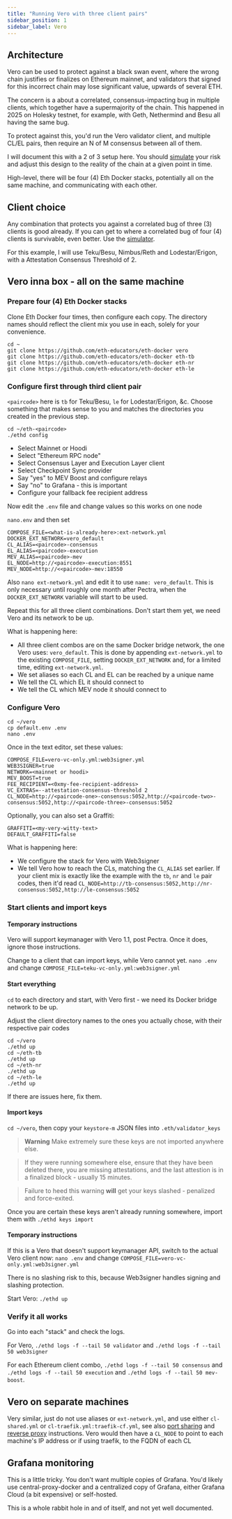 ```yaml
---
title: "Running Vero with three client pairs"
sidebar_position: 1
sidebar_label: Vero
---
```


## Architecture

Vero can be used to protect against a black swan event, where the wrong chain justifies or finalizes on Ethereum mainnet,
and validators that signed for this incorrect chain may lose significant value, upwards of several ETH.

The concern is a about a correlated, consensus-impacting bug in multiple clients, which together have a supermajority of
the chain. This happened in 2025 on Holesky testnet, for example, with Geth, Nethermind and Besu all having the same bug.

To protect against this, you'd run the Vero validator client, and multiple CL/EL pairs, then require an N of M consensus
between all of them.

I will document this with a 2 of 3 setup here. You should [simulate](https://supermajority.info/simulator) your risk
and adjust this design to the reality of the chain at a given point in time.

High-level, there will be four (4) Eth Docker stacks, potentially all on the same machine, and communicating with each other.

## Client choice

Any combination that protects you against a correlated bug of three (3) clients is good already. If you can get to where
a correlated bug of four (4) clients is survivable, even better. Use the [simulator](https://supermajority.info/simulator).

For this example, I will use Teku/Besu, Nimbus/Reth and Lodestar/Erigon, with a Attestation Consensus Threshold of 2. 

## Vero inna box - all on the same machine

### Prepare four (4) Eth Docker stacks

Clone Eth Docker four times, then configure each copy. The directory names should reflect the client mix you use in each,
solely for your convenience.

```
cd ~
git clone https://github.com/eth-educators/eth-docker vero
git clone https://github.com/eth-educators/eth-docker eth-tb
git clone https://github.com/eth-educators/eth-docker eth-nr
git clone https://github.com/eth-educators/eth-docker eth-le
```

### Configure first through third client pair

`<paircode>` here is `tb` for Teku/Besu, `le` for Lodestar/Erigon, &c. Choose something that makes sense to
you and matches the directories you created in the previous step.

```
cd ~/eth-<paircode>
./ethd config
```

- Select Mainnet or Hoodi
- Select "Ethereum RPC node"
- Select Consensus Layer and Execution Layer client
- Select Checkpoint Sync provider
- Say "yes" to MEV Boost and configure relays
- Say "no" to Grafana - this is important
- Configure your fallback fee recipient address

Now edit the `.env` file and change values so this works on one node

`nano.env` and then set

```
COMPOSE_FILE=<what-is-already-here>:ext-network.yml
DOCKER_EXT_NETWORK=vero_default
CL_ALIAS=<paircode>-consensus
EL_ALIAS=<paircode>-execution
MEV_ALIAS=<paircode>-mev
EL_NODE=http://<paircode>-execution:8551
MEV_NODE=http://<<paircode>-mev:18550
```

Also `nano ext-network.yml` and edit it to use `name: vero_default`. This is only necessary until roughly one month after
Pectra, when the `DOCKER_EXT_NETWORK` variable will start to be used.

Repeat this for all three client combinations. Don't start them yet, we need Vero and its network to be up.

What is happening here:
- All three client combos are on the same Docker bridge network, the one Vero uses: `vero_default`. This is done
by appending `ext-network.yml` to the existing `COMPOSE_FILE`, setting `DOCKER_EXT_NETWORK` and, for a limited time,
editing `ext-network.yml`.
- We set aliases so each CL and EL can be reached by a unique name
- We tell the CL which EL it should connect to
- We tell the CL which MEV node it should connect to

### Configure Vero

```
cd ~/vero
cp default.env .env
nano .env
```

Once in the text editor, set these values:
```
COMPOSE_FILE=vero-vc-only.yml:web3signer.yml
WEB3SIGNER=true 
NETWORK=<mainnet or hoodi>
MEV_BOOST=true 
FEE_RECIPIENT=<0xmy-fee-recipient-address>
VC_EXTRAS=--attestation-consensus-threshold 2
CL_NODE=http://<paircode-one>-consensus:5052,http://<paircode-two>-consensus:5052,http://<paircode-three>-consensus:5052
```

Optionally, you can also set a Graffiti:
```
GRAFFITI=<my-very-witty-text>
DEFAULT_GRAFFITI=false
``` 

What is happening here:
- We configure the stack for Vero with Web3signer
- We tell Vero how to reach the CLs, matching the `CL_ALIAS` set earlier. If your client mix is exactly like the example with the
 `tb`, `nr` and `le` pair codes, then it'd read `CL_NODE=http://tb-consensus:5052,http://nr-consensus:5052,http://le-consensus:5052`

### Start clients and import keys

#### Temporary instructions

Vero will support keymanager with Vero 1.1, post Pectra. Once it does, ignore those instructions.

Change to a client that can import keys, while Vero cannot yet. `nano .env` and change `COMPOSE_FILE=teku-vc-only.yml:web3signer.yml`

#### Start everything

`cd` to each directory and start, with Vero first - we need its Docker bridge network to be up.

Adjust the client directory names to the ones you actually chose, with their respective pair codes

```
cd ~/vero
./ethd up
cd ~/eth-tb
./ethd up
cd ~/eth-nr
./ethd up
cd ~/eth-le
./ethd up
```

If there are issues here, fix them.

#### Import keys

`cd ~/vero`, then copy your `keystore-m` JSON files into `.eth/validator_keys`

> **Warning** Make extremely sure these keys are not imported anywhere else.

> If they were running somewhere else, ensure that they have been deleted there, you are missing attestations,
> and the last attestion is in a finalized block - usually 15 minutes.

> Failure to heed this warning **will** get your keys slashed - penalized and force-exited.

Once you are certain these keys aren't already running somewhere, import them with `./ethd keys import`

#### Temporary instructions

If this is a Vero that doesn't support keymanager API, switch to the actual Vero client now:
`nano .env` and change `COMPOSE_FILE=vero-vc-only.yml:web3signer.yml`

There is no slashing risk to this, because Web3signer handles signing and slashing protection.

Start Vero: `./ethd up`

### Verify it all works

Go into each "stack" and check the logs.

For Vero, `./ethd logs -f --tail 50 validator` and `./ethd logs -f --tail 50 web3signer`

For each Ethereum client combo, `./ethd logs -f --tail 50 consensus`
and `./ethd logs -f --tail 50 execution` and `./ethd logs -f --tail 50 mev-boost`.

## Vero on separate machines

Very similar, just do not use aliases or `ext-network.yml`, and use either `cl-shared.yml` or `cl-traefik.yml:traefik-cf.yml`,
see also [port sharing](./SharedPorts.md) and [reverse proxy](../ReverseProxy.md) instructions. Vero would then have a `CL_NODE` to point to each machine's IP address
or if using traefik, to the FQDN of each CL

## Grafana monitoring

This is a little tricky. You don't want multiple copies of Grafana. You'd likely use central-proxy-docker and a centralized
copy of Grafana, either Grafana Cloud (a bit expensive) or self-hosted.

This is a whole rabbit hole in and of itself, and not yet well documented.

